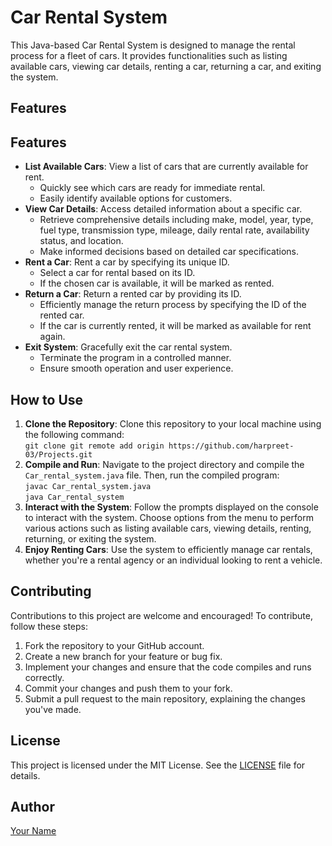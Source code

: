 
  <h1>Car Rental System</h1>

  <p>This Java-based Car Rental System is designed to manage the rental process for a fleet of cars. It provides functionalities such as listing available cars, viewing car details, renting a car, returning a car, and exiting the system.</p>

  <h2>Features</h2>
  <h2>Features</h2>
<ul>
  <li>
    <strong>List Available Cars</strong>: View a list of cars that are currently available for rent.
    <ul>
      <li>Quickly see which cars are ready for immediate rental.</li>
      <li>Easily identify available options for customers.</li>
    </ul>
  </li>
  <li>
    <strong>View Car Details</strong>: Access detailed information about a specific car.
    <ul>
      <li>Retrieve comprehensive details including make, model, year, type, fuel type, transmission type, mileage, daily rental rate, availability status, and location.</li>
      <li>Make informed decisions based on detailed car specifications.</li>
    </ul>
  </li>
  <li>
    <strong>Rent a Car</strong>: Rent a car by specifying its unique ID.
    <ul>
      <li>Select a car for rental based on its ID.</li>
      <li>If the chosen car is available, it will be marked as rented.</li>
    </ul>
  </li>
  <li>
    <strong>Return a Car</strong>: Return a rented car by providing its ID.
    <ul>
      <li>Efficiently manage the return process by specifying the ID of the rented car.</li>
      <li>If the car is currently rented, it will be marked as available for rent again.</li>
    </ul>
  </li>
  <li>
    <strong>Exit System</strong>: Gracefully exit the car rental system.
    <ul>
      <li>Terminate the program in a controlled manner.</li>
      <li>Ensure smooth operation and user experience.</li>
    </ul>
  </li>
</ul>


  <h2>How to Use</h2>
  <ol>
    <li><strong>Clone the Repository</strong>: Clone this repository to your local machine using the following command:<br>
      <code>git clone git remote add origin https://github.com/harpreet-03/Projects.git</code></li>
    <li><strong>Compile and Run</strong>: Navigate to the project directory and compile the <code>Car_rental_system.java</code> file. Then, run the compiled program:<br>
      <code>javac Car_rental_system.java</code><br>
      <code>java Car_rental_system</code></li>
    <li><strong>Interact with the System</strong>: Follow the prompts displayed on the console to interact with the system. Choose options from the menu to perform various actions such as listing available cars, viewing details, renting, returning, or exiting the system.</li>
    <li><strong>Enjoy Renting Cars</strong>: Use the system to efficiently manage car rentals, whether you're a rental agency or an individual looking to rent a vehicle.</li>
  </ol>

  <h2>Contributing</h2>
  <p>Contributions to this project are welcome and encouraged! To contribute, follow these steps:</p>
  <ol>
    <li>Fork the repository to your GitHub account.</li>
    <li>Create a new branch for your feature or bug fix.</li>
    <li>Implement your changes and ensure that the code compiles and runs correctly.</li>
    <li>Commit your changes and push them to your fork.</li>
    <li>Submit a pull request to the main repository, explaining the changes you've made.</li>
  </ol>

  <h2>License</h2>
  <p>This project is licensed under the MIT License. See the <a href="LICENSE">LICENSE</a> file for details.</p>

  <h2>Author</h2>
  <p><a href=https://github.com/harpreet-03/Projects-Java.git>Your Name</a></p>

